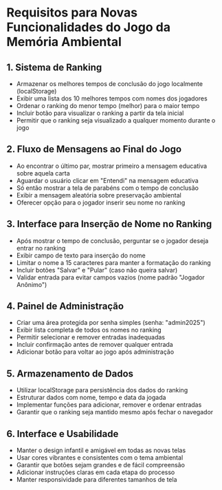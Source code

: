 # Requisitos para Novas Funcionalidades do Jogo da Memória Ambiental

## 1. Sistema de Ranking
- Armazenar os melhores tempos de conclusão do jogo localmente (localStorage)
- Exibir uma lista dos 10 melhores tempos com nomes dos jogadores
- Ordenar o ranking do menor tempo (melhor) para o maior tempo
- Incluir botão para visualizar o ranking a partir da tela inicial
- Permitir que o ranking seja visualizado a qualquer momento durante o jogo

## 2. Fluxo de Mensagens ao Final do Jogo
- Ao encontrar o último par, mostrar primeiro a mensagem educativa sobre aquela carta
- Aguardar o usuário clicar em "Entendi" na mensagem educativa
- Só então mostrar a tela de parabéns com o tempo de conclusão
- Exibir a mensagem aleatória sobre preservação ambiental
- Oferecer opção para o jogador inserir seu nome no ranking

## 3. Interface para Inserção de Nome no Ranking
- Após mostrar o tempo de conclusão, perguntar se o jogador deseja entrar no ranking
- Exibir campo de texto para inserção do nome
- Limitar o nome a 15 caracteres para manter a formatação do ranking
- Incluir botões "Salvar" e "Pular" (caso não queira salvar)
- Validar entrada para evitar campos vazios (nome padrão "Jogador Anônimo")

## 4. Painel de Administração
- Criar uma área protegida por senha simples (senha: "admin2025")
- Exibir lista completa de todos os nomes no ranking
- Permitir selecionar e remover entradas inadequadas
- Incluir confirmação antes de remover qualquer entrada
- Adicionar botão para voltar ao jogo após administração

## 5. Armazenamento de Dados
- Utilizar localStorage para persistência dos dados do ranking
- Estruturar dados com nome, tempo e data da jogada
- Implementar funções para adicionar, remover e ordenar entradas
- Garantir que o ranking seja mantido mesmo após fechar o navegador

## 6. Interface e Usabilidade
- Manter o design infantil e amigável em todas as novas telas
- Usar cores vibrantes e consistentes com o tema ambiental
- Garantir que botões sejam grandes e de fácil compreensão
- Adicionar instruções claras em cada etapa do processo
- Manter responsividade para diferentes tamanhos de tela
